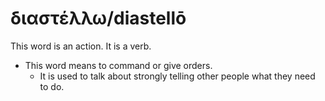 # διαστέλλω/diastellō
This word is an action. It is a verb.

* This word means to command or give orders.
    * It is used to talk about strongly telling other people what they need to do.
